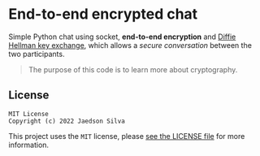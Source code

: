 # End-to-end encrypted chat

Simple Python chat using socket, **end-to-end encryption** and [Diffie Hellman key exchange](https://en.wikipedia.org/wiki/Diffie%E2%80%93Hellman_key_exchange), which allows a *secure conversation* between the two participants.

> The purpose of this code is to learn more about cryptography.

## License

```
MIT License
Copyright (c) 2022 Jaedson Silva
```

This project uses the `MIT` license, please [see the LICENSE file](https://github.com/jaedsonpys/end-to-end-encrypt/blob/master/LICENSE) for more information.

